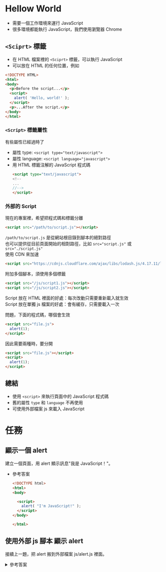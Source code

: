 # Hellow World
- 需要一個工作環境來運行 JavaScript
- 很多環境都能執行 JavaScript，我們使用瀏覽器 Chrome
## `<Sciprt>` 標籤
- 在 HTML 檔案裡的 `<Sciprt>` 標籤，可以執行 JavaScript
- 可以放在 HTML 的任何位置，例如
```html
<!DOCTYPE HTML>
<html>
<body>
  <p>Before the script...</p>
  <script>
    alert( 'Hello, world!' );
  </script>
  <p>...After the script.</p>
</body>
</html>
```  
### `<Script>` 標籤屬性
有些屬性已經過時了
- 屬性 type: `<script type="text/javascript">`  
- 屬性 language: `<script language="javascript">`
- 用 HTML 標籤注解的 JavaScript 程式碼
    ```HTML
    <script type="text/javascript">
    <!--
    ...
    //-->
    </script>
    ```
### 外部的 Script 
現在的專案裡，希望把程式碼和標籤分離
```html
<script src="/path/to/script.js"></script>
```  
`/path/to/script.js` 是從網站根目錄到腳本的絕對路徑  
也可以提供從目前頁面開始的相對路徑，比如 `src="script.js"` 或 `src="./script.js"`  
使用 CDN 來加速
```html
<script src="https://cdnjs.cloudflare.com/ajax/libs/lodash.js/4.17.11/lodash.js"></script>
```
附加多個腳本，須使用多個標籤
```html
<script src="/js/script1.js"></script>
<script src="/js/script2.js"></script>
```
Script 放在 HTML 裡面的好處：每次改動只需要重新載入就生效  
Script 放在單獨 js 檔案的好處：會有緩存，只需要載入一次  

問題，下面的程式碼，哪個會生效
```html
<script src="file.js">
  alert(1); 
</script>
```
因此需要兩種時，要分開
```html
<script src="file.js"></script>
<script>
  alert(1);
</script>
```
## 總結
- 使用 `<script>` 來執行頁面中的 JavaScript 程式碼
- 舊的屬性 `type` 和 `language` 不再使用
- 可使用外部檔案 js 來載入 JavaScript

# 任務
## 顯示一個 alert  
建立一個頁面，用 alert 顯示訊息"我是 JavaScript！"。  
- 參考答案
  ```html
  <!DOCTYPE html>
  <html>
  <body>

    <script>
      alert( "I'm JavaScript!" );
    </script>
  </body>

  </html>
  ```
## 使用外部 js 腳本 顯示 alert
接續上一題，把 alert 搬到外部檔案 js/alert.js 裡面。
<details>
<summary>參考答案</summary>
  ```html html
  <!DOCTYPE html>
  <html>
  <body>
    <script src="js/alert.js"></script>
  </body>
  </html>
  ```
  ```javascript alert.js
  alert("I'm JavaScript!");
  ```
  </detail>